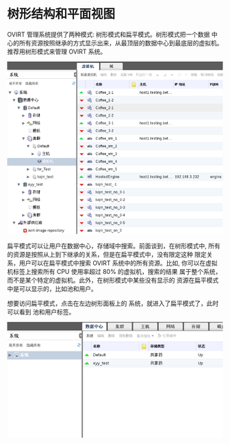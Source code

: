 # 树形结构和平面视图

OVIRT 管理系统提供了两种模式: 树形模式和扁平模式。树形模式把一个数据
中心的所有资源按照继承的方式显示出来，从最顶层的数据中心到最底层的虚拟机。
推荐用树形模式来管理 OVIRT 系统。

![树形模式](../images/basic-tree-mode.png)

扁平模式可以让用户在数据中心，存储域中搜索。前面谈到，在树形模式中,
所有的资源是按照从上到下继承的关系，但是在扁平模式中，没有限定这种
限定关系，用户可以在扁平模式中搜索 OVIRT 系统中的所有资源。比如,
你可以在虚拟机标签上搜索所有 CPU 使用率超过 80% 的虚拟机，搜索的结果
属于整个系统，而不是某个特定的虚拟机。此外，在树形模式中某些没有显示的
资源在扁平模式中是可以显示的，比如池和用户。

想要访问扁平模式，点击在左边树形面板上的
系统，就进入了扁平模式了，此时可以看到 池和用户标签。

![扁平模式](../images/basic-flat-mode.png)



